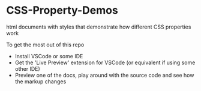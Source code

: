 # CSS-Property-Demos
html documents with styles that demonstrate how different CSS properties work

To get the most out of this repo
- Install VSCode or some IDE
- Get the 'Live Preview' extension for VSCode (or equivalent if using some other IDE)
- Preview one of the docs, play around with the source code and see how the markup changes
